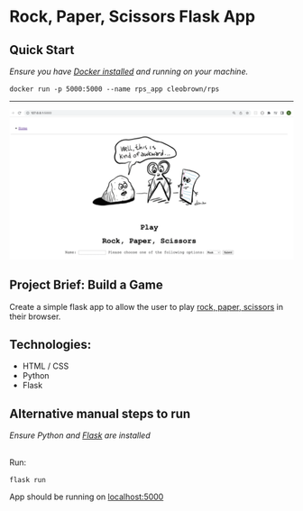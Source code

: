 # Rock, Paper, Scissors Flask App

## Quick Start

_Ensure you have [Docker installed](https://docs.docker.com/get-docker/) and running on your machine._

```
docker run -p 5000:5000 --name rps_app cleobrown/rps
```
---
![Rock, Paper, Scissors](./rps_homepage.png)


## Project Brief: Build a Game <br>
Create a simple flask app to allow the user to play [rock, paper, scissors](https://en.wikipedia.org/wiki/Rock_paper_scissors
) in their browser. 




## Technologies:<br>

- HTML / CSS<br>
- Python<br>
- Flask<br>


## Alternative manual steps to run

_Ensure Python and [Flask](https://pypi.org/project/Flask/) are installed_

<br>Run:
```
flask run
```

App should be running on [localhost:5000](http://localhost:5000)


